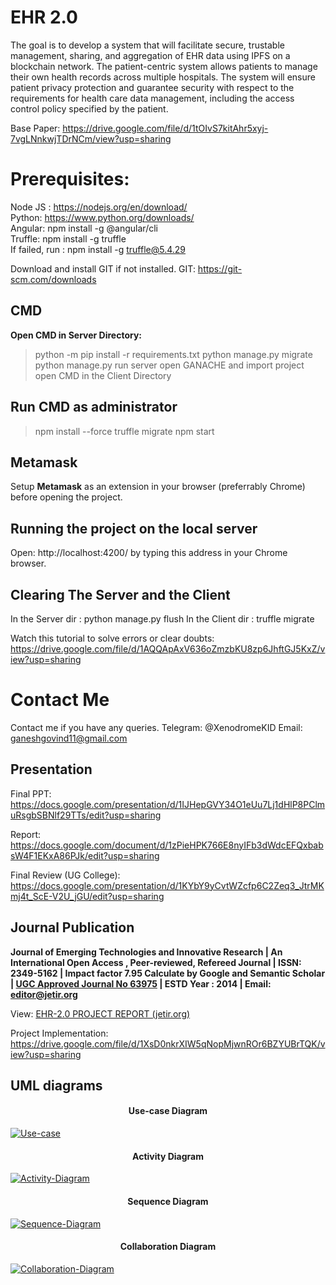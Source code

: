 # EHR 2.0

The goal is to develop a system that will facilitate secure, trustable management, sharing, and aggregation of EHR data using IPFS on a blockchain network. The patient-centric system allows patients to manage their own health records across multiple hospitals. The system will ensure patient privacy protection and guarantee security with respect to the requirements for health care data management, including the access control policy specified by the patient.

Base Paper: https://drive.google.com/file/d/1tOIvS7kitAhr5xyj-7vgLNnkwjTDrNCm/view?usp=sharing

# Prerequisites:

Node JS : https://nodejs.org/en/download/ <br>
Python: https://www.python.org/downloads/  <br>
Angular: npm install -g @angular/cli  <br>
Truffle: npm install -g truffle  <br>    If failed, run :  npm install -g truffle@5.4.29  <br>

Download and install GIT if not installed.
GIT: https://git-scm.com/downloads

## CMD

**Open CMD in Server Directory:**
> python -m pip install -r requirements.txt
> python manage.py migrate
> python manage.py run server
> open GANACHE and import project 
> open CMD in the Client Directory

## Run CMD as administrator
> npm install --force
> truffle migrate
> npm start

## Metamask

Setup **Metamask** as an extension in your browser (preferrably Chrome) before opening the project.

## Running the project on the local server

Open: http://localhost:4200/ by typing this address in your Chrome browser.

## Clearing The Server and the Client

In the Server dir : python manage.py flush
In the Client dir : truffle migrate

Watch this tutorial to solve errors or clear doubts: https://drive.google.com/file/d/1AQQApAxV636oZmzbKU8zp6JhftGJ5KxZ/view?usp=sharing


# Contact Me

Contact me if you have any queries. 
Telegram: @XenodromeKID
Email: ganeshgovind11@gmail.com

## Presentation 

Final PPT: https://docs.google.com/presentation/d/1IJHepGVY34O1eUu7Lj1dHlP8PClmuRsgbSBNlf29TTs/edit?usp=sharing

Report: https://docs.google.com/document/d/1zPieHPK766E8nyIFb3dWdcEFQxbabsW4F1EKxA86PJk/edit?usp=sharing

Final Review (UG College): https://docs.google.com/presentation/d/1KYbY9yCvtWZcfp6C2Zeq3_JtrMKmj4t_ScE-V2U_jGU/edit?usp=sharing

## Journal Publication

**Journal of Emerging Technologies and Innovative Research  | An International Open Access , Peer-reviewed, Refereed Journal |  ISSN: 2349-5162 |  Impact factor 7.95 Calculate by Google and Semantic Scholar |  [UGC Approved Journal No 63975](http://jetir.org/jetir%20ugc%20approval.pdf) |  ESTD Year : 2014 |  Email: editor@jetir.org**

View: [EHR-2.0 PROJECT REPORT (jetir.org)](https://www.jetir.org/papers/JETIRTHE2011.pdf)

Project Implementation: https://drive.google.com/file/d/1XsD0nkrXIW5qNopMjwnROr6BZYUBrTQK/view?usp=sharing

## UML diagrams

<h4 style="text-align:center;">Use-case Diagram</h4>
<a href="https://ibb.co/yVkCPYX"><img src="https://i.ibb.co/7bpDCRX/Use-case.jpg" alt="Use-case" border="0"></a> 

<h4 style="text-align:center;">Activity Diagram</h4>
<a href="https://ibb.co/cNv9b3C"><img src="https://i.ibb.co/khyT3B9/Activity-Diagram.png" alt="Activity-Diagram" border="0"></a> 

<h4 style="text-align:center;">Sequence Diagram</h4>
<a href="https://ibb.co/fpJbtdd"><img src="https://i.ibb.co/Fwp9J44/Sequence-Diagram.png" alt="Sequence-Diagram" border="0"></a>

<h4 style="text-align:center;">Collaboration Diagram</h4>
<a href="https://ibb.co/6wJbZcr"><img src="https://i.ibb.co/LRh6PDY/Collaboration-Diagram.jpg" alt="Collaboration-Diagram" border="0"></a>
